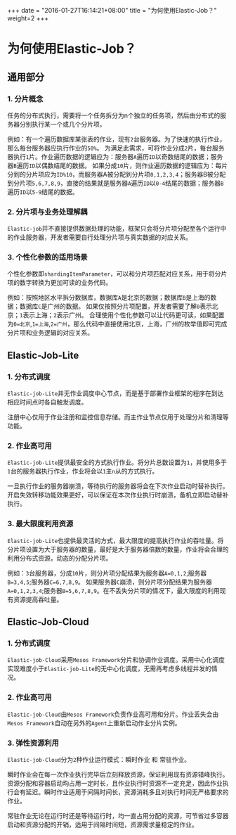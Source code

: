+++
date = "2016-01-27T16:14:21+08:00"
title = "为何使用Elastic-Job？"
weight=2
+++

# 为何使用Elastic-Job？

## 通用部分

### 1. 分片概念

任务的分布式执行，需要将一个任务拆分为n个独立的任务项，然后由分布式的服务器分别执行某一个或几个分片项。

例如：有一个遍历数据库某张表的作业，现有`2`台服务器。为了快速的执行作业，那么每台服务器应执行作业的`50%`。
为满足此需求，可将作业分成`2`片，每台服务器执行`1`片。作业遍历数据的逻辑应为：服务器`A`遍历`ID`以奇数结尾的数据；服务器`B`遍历`ID`以偶数结尾的数据。
如果分成`10`片，则作业遍历数据的逻辑应为：每片分到的分片项应为`ID%10`，而服务器A被分配到分片项`0,1,2,3,4`；服务器B被分配到分片项`5,6,7,8,9`，直接的结果就是服务器`A`遍历`ID`以`0-4`结尾的数据；服务器`B`遍历`ID`以`5-9`结尾的数据。

### 2. 分片项与业务处理解耦

`Elastic-job`并不直接提供数据处理的功能，框架只会将分片项分配至各个运行中的作业服务器，开发者需要自行处理分片项与真实数据的对应关系。

### 3. 个性化参数的适用场景

个性化参数即`shardingItemParameter`，可以和分片项匹配对应关系，用于将分片项的数字转换为更加可读的业务代码。

例如：按照地区水平拆分数据库，数据库`A`是北京的数据；数据库`B`是上海的数据；数据库`C`是广州的数据。
如果仅按照分片项配置，开发者需要了解`0`表示北京；`1`表示上海；`2`表示广州。
合理使用个性化参数可以让代码更可读，如果配置为`0=北京`,`1=上海`,`2=广州`，那么代码中直接使用北京，上海，广州的枚举值即可完成分片项和业务逻辑的对应关系。

## Elastic-Job-Lite

### 1. 分布式调度

`Elastic-job-Lite`并无作业调度中心节点，而是基于部署作业框架的程序在到达相应时间点时各自触发调度。

注册中心仅用于作业注册和监控信息存储。而主作业节点仅用于处理分片和清理等功能。

### 2. 作业高可用

`Elastic-job-Lite`提供最安全的方式执行作业。将分片总数设置为`1`，并使用多于`1`台的服务器执行作业，作业将会以`1`主`n`从的方式执行。

一旦执行作业的服务器崩溃，等待执行的服务器将会在下次作业启动时替补执行。开启失效转移功能效果更好，可以保证在本次作业执行时崩溃，备机立即启动替补执行。

### 3. 最大限度利用资源

`Elastic-job-Lite`也提供最灵活的方式，最大限度的提高执行作业的吞吐量。将分片项设置为大于服务器的数量，最好是大于服务器倍数的数量，作业将会合理的利用分布式资源，动态的分配分片项。

例如：`3`台服务器，分成`10`片，则分片项分配结果为服务器`A=0,1,2`;服务器`B=3,4,5`;服务器`C=6,7,8,9`。
如果服务器`C`崩溃，则分片项分配结果为服务器`A=0,1,2,3,4`;服务器`B=5,6,7,8,9`。在不丢失分片项的情况下，最大限度的利用现有资源提高吞吐量。

## Elastic-Job-Cloud

### 1. 分布式调度

`Elastic-job-Cloud`采用`Mesos Framework`分片和协调作业调度。采用中心化调度实现难度小于`Elastic-job-Lite`的无中心化调度，无需再考虑多线程并发的情况。

### 2. 作业高可用

`Elastic-job-Cloud`由`Mesos Framework`负责作业高可用和分片。作业丢失会由`Mesos Framework`自动在另外的`Agent`上重新启动作业分片实例。

### 3. 弹性资源利用

`Elastic-job-Cloud`分为`2`种作业运行模式：瞬时作业 和 常驻作业。

瞬时作业会在每一次作业执行完毕后立刻释放资源，保证利用现有资源错峰执行。资源分配和容器启动均占用一定时长，且作业执行时资源不一定充足，因此作业执行会有延迟。瞬时作业适用于间隔时间长，资源消耗多且对执行时间无严格要求的作业。

常驻作业无论在运行时还是等待运行时，均一直占用分配的资源，可节省过多容器启动和资源分配的开销，适用于间隔时间短，资源需求量稳定的作业。
